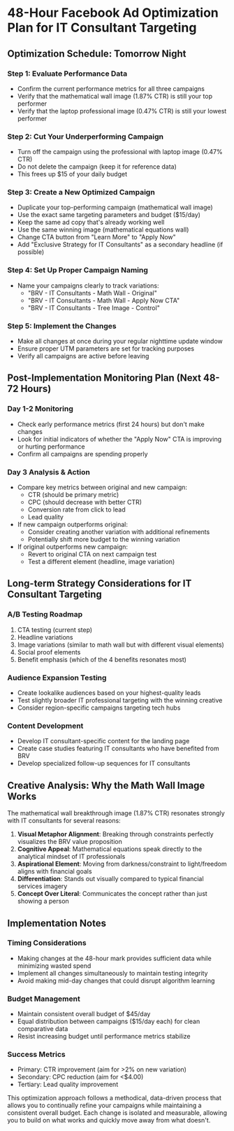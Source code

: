 # 48-Hour Facebook Ad Optimization Plan for IT Consultant Targeting

## Optimization Schedule: Tomorrow Night

### Step 1: Evaluate Performance Data
- Confirm the current performance metrics for all three campaigns
- Verify that the mathematical wall image (1.87% CTR) is still your top performer
- Verify that the laptop professional image (0.47% CTR) is still your lowest performer

### Step 2: Cut Your Underperforming Campaign
- Turn off the campaign using the professional with laptop image (0.47% CTR)
- Do not delete the campaign (keep it for reference data)
- This frees up $15 of your daily budget

### Step 3: Create a New Optimized Campaign
- Duplicate your top-performing campaign (mathematical wall image)
- Use the exact same targeting parameters and budget ($15/day)
- Keep the same ad copy that's already working well
- Use the same winning image (mathematical equations wall)
- Change CTA button from "Learn More" to "Apply Now"
- Add "Exclusive Strategy for IT Consultants" as a secondary headline (if possible)

### Step 4: Set Up Proper Campaign Naming
- Name your campaigns clearly to track variations:
  * "BRV - IT Consultants - Math Wall - Original"
  * "BRV - IT Consultants - Math Wall - Apply Now CTA"
  * "BRV - IT Consultants - Tree Image - Control"

### Step 5: Implement the Changes
- Make all changes at once during your regular nighttime update window
- Ensure proper UTM parameters are set for tracking purposes
- Verify all campaigns are active before leaving

## Post-Implementation Monitoring Plan (Next 48-72 Hours)

### Day 1-2 Monitoring
- Check early performance metrics (first 24 hours) but don't make changes
- Look for initial indicators of whether the "Apply Now" CTA is improving or hurting performance
- Confirm all campaigns are spending properly

### Day 3 Analysis & Action
- Compare key metrics between original and new campaign:
  * CTR (should be primary metric)
  * CPC (should decrease with better CTR)
  * Conversion rate from click to lead
  * Lead quality
- If new campaign outperforms original:
  * Consider creating another variation with additional refinements
  * Potentially shift more budget to the winning variation
- If original outperforms new campaign:
  * Revert to original CTA on next campaign test
  * Test a different element (headline, image variation)

## Long-term Strategy Considerations for IT Consultant Targeting

### A/B Testing Roadmap
1. CTA testing (current step)
2. Headline variations
3. Image variations (similar to math wall but with different visual elements)
4. Social proof elements
5. Benefit emphasis (which of the 4 benefits resonates most)

### Audience Expansion Testing
- Create lookalike audiences based on your highest-quality leads
- Test slightly broader IT professional targeting with the winning creative
- Consider region-specific campaigns targeting tech hubs

### Content Development
- Develop IT consultant-specific content for the landing page
- Create case studies featuring IT consultants who have benefited from BRV
- Develop specialized follow-up sequences for IT consultants

## Creative Analysis: Why the Math Wall Image Works

The mathematical wall breakthrough image (1.87% CTR) resonates strongly with IT consultants for several reasons:

1. **Visual Metaphor Alignment**: Breaking through constraints perfectly visualizes the BRV value proposition
2. **Cognitive Appeal**: Mathematical equations speak directly to the analytical mindset of IT professionals
3. **Aspirational Element**: Moving from darkness/constraint to light/freedom aligns with financial goals
4. **Differentiation**: Stands out visually compared to typical financial services imagery
5. **Concept Over Literal**: Communicates the concept rather than just showing a person

## Implementation Notes

### Timing Considerations
- Making changes at the 48-hour mark provides sufficient data while minimizing wasted spend
- Implement all changes simultaneously to maintain testing integrity
- Avoid making mid-day changes that could disrupt algorithm learning

### Budget Management
- Maintain consistent overall budget of $45/day
- Equal distribution between campaigns ($15/day each) for clean comparative data
- Resist increasing budget until performance metrics stabilize

### Success Metrics
- Primary: CTR improvement (aim for >2% on new variation)
- Secondary: CPC reduction (aim for <$4.00)
- Tertiary: Lead quality improvement

This optimization approach follows a methodical, data-driven process that allows you to continually refine your campaigns while maintaining a consistent overall budget. Each change is isolated and measurable, allowing you to build on what works and quickly move away from what doesn't.